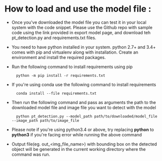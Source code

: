 # How to load and use the model file :

- Once you've downloaded the model file you can test it in your local system with the code snippet. Please use the Github repo with sample code using the link provided in export model page, and download teh pt_detection.py and requirements.txt files. 
- You need to have python installed in your system. python 2.7+ and 3.4+ comes with pip and virtualenv along with installation. Create an environment and install the required packages.
- Run the following command to install requirements using pip

        python -m pip install -r requirements.txt
- If you're using conda use the following command to install requirements
        
        conda install --file requirements.txt
- Then run the following command and pass as arguments the path to the downloaded model file and image file you want to detect with the model 

        python pt_detection.py --model_path path/to/downloaded/model_file  --image_path path/to/image_file
-  Please note if you're using python3.4 or above, try replacing **python** to **python3** if you're facing error while running the above command
- Output file(eg. out_<img_file_name>) with bounding box on the detected object will be generated in the current working directory where the command was run.  
